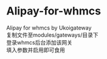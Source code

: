 # Alipay-for-whmcs
Alipay for whmcs by Ukoigateway  
复制文件至modules/gateways/目录下  
登录whmcs后台添加该网关  
填入参数并启用即可食用  
